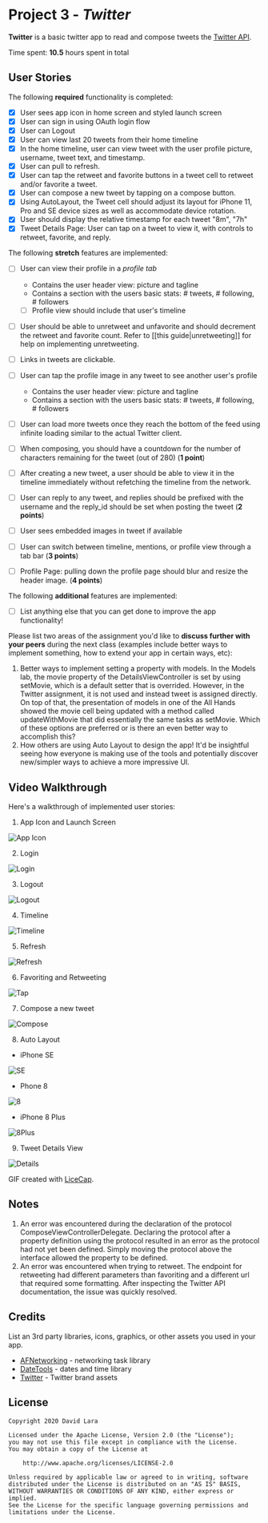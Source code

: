 # Project 3 - *Twitter*

**Twitter** is a basic twitter app to read and compose tweets the [Twitter API](https://apps.twitter.com/).

Time spent: **10.5** hours spent in total

## User Stories

The following **required** functionality is completed:

- [X] User sees app icon in home screen and styled launch screen
- [X] User can sign in using OAuth login flow
- [X] User can Logout
- [X] User can view last 20 tweets from their home timeline
- [X] In the home timeline, user can view tweet with the user profile picture, username, tweet text, and timestamp.
- [X] User can pull to refresh.
- [X] User can tap the retweet and favorite buttons in a tweet cell to retweet and/or favorite a tweet.
- [X] User can compose a new tweet by tapping on a compose button.
- [X] Using AutoLayout, the Tweet cell should adjust its layout for iPhone 11, Pro and SE device sizes as well as accommodate device rotation.
- [X] User should display the relative timestamp for each tweet "8m", "7h"
- [X] Tweet Details Page: User can tap on a tweet to view it, with controls to retweet, favorite, and reply.

The following **stretch** features are implemented:

- [ ] User can view their profile in a *profile tab*
  - Contains the user header view: picture and tagline
  - Contains a section with the users basic stats: # tweets, # following, # followers
  - [ ] Profile view should include that user's timeline
- [ ] User should be able to unretweet and unfavorite and should decrement the retweet and favorite count. Refer to [[this guide|unretweeting]] for help on implementing unretweeting.
- [ ] Links in tweets are clickable.
- [ ] User can tap the profile image in any tweet to see another user's profile
  - Contains the user header view: picture and tagline
  - Contains a section with the users basic stats: # tweets, # following, # followers
- [ ] User can load more tweets once they reach the bottom of the feed using infinite loading similar to the actual Twitter client.
- [ ] When composing, you should have a countdown for the number of characters remaining for the tweet (out of 280) (**1 point**)
- [ ] After creating a new tweet, a user should be able to view it in the timeline immediately without refetching the timeline from the network.
- [ ] User can reply to any tweet, and replies should be prefixed with the username and the reply_id should be set when posting the tweet (**2 points**)
- [ ] User sees embedded images in tweet if available
- [ ] User can switch between timeline, mentions, or profile view through a tab bar (**3 points**)
- [ ] Profile Page: pulling down the profile page should blur and resize the header image. (**4 points**)


The following **additional** features are implemented:

- [ ] List anything else that you can get done to improve the app functionality!

Please list two areas of the assignment you'd like to **discuss further with your peers** during the next class (examples include better ways to implement something, how to extend your app in certain ways, etc):

1. Better ways to implement setting a property with models. In the Models lab, the movie property of the DetailsViewController is set by using setMovie, which is a default setter that is overrided. However, in the Twitter assignment, it is not used and instead tweet is assigned directly. On top of that, the presentation of models in one of the All Hands showed the movie cell being updated with a method called updateWithMovie that did essentially the same tasks as setMovie. Which of these options are preferred or is there an even better way to accomplish this?
2. How others are using Auto Layout to design the app! It'd be insightful seeing how everyone is making use of the tools and potentially discover new/simpler ways to achieve a more impressive UI.

## Video Walkthrough

Here's a walkthrough of implemented user stories:

1. App Icon and Launch Screen
<img src='https://i.imgur.com/XrS2zyp.gif' title='App Icon' width='' alt='App Icon' />

2. Login
<img src='https://i.imgur.com/RJ8BuqG.gif' title='Login' width='' alt='Login' />

3. Logout
<img src='https://i.imgur.com/Qdd1W0M.gif' title='Logout' width='' alt='Logout' />

4. Timeline
<img src='https://i.imgur.com/NzxhLHj.gif' title='Timeline' width='' alt='Timeline' />

5. Refresh
<img src='https://i.imgur.com/TF9lyPN.gif' title='Refresh' width='' alt='Refresh' />

6. Favoriting and Retweeting
<img src='https://i.imgur.com/zbUFmEC.gif' title='Tap' width='' alt='Tap' />

7. Compose a new tweet
<img src='https://i.imgur.com/ek6sSqG.gif' title='Compose' width='' alt='Compose' />

8. Auto Layout
- iPhone SE
<img src='https://i.imgur.com/aNhSYpc.gif' title='iPhone SE' width='' alt='SE' />

- Phone 8
<img src='https://i.imgur.com/elVTM8f.gif' title='iPhone 8' width='' alt='8' />

- iPhone 8 Plus
<img src='https://i.imgur.com/fwSZFdJ.gif' title='iPhone 8 Plus' width='' alt='8Plus' />

9. Tweet Details View
<img src='https://i.imgur.com/lDsmqxg.gif' title='Details' width='' alt='Details' />

GIF created with [LiceCap](http://www.cockos.com/licecap/).

## Notes

1. An error was encountered during the declaration of the protocol ComposeViewControllerDelegate. Declaring the protocol after a property definition using the protocol resulted in an error as the protocol had not yet been defined. Simply moving the protocol above the interface allowed the property to be defined.
2. An error was encountered when trying to retweet. The endpoint for retweeting had different parameters than favoriting and a different url that required some formatting. After inspecting the Twitter API documentation, the issue was quickly resolved.

## Credits

List an 3rd party libraries, icons, graphics, or other assets you used in your app.

- [AFNetworking](https://github.com/AFNetworking/AFNetworking) - networking task library
- [DateTools](https://github.com/MatthewYork/DateTools) - dates and time library
- [Twitter](https://about.twitter.com/en_us/company/brand-resources.html) - Twitter brand assets

## License

    Copyright 2020 David Lara

    Licensed under the Apache License, Version 2.0 (the "License");
    you may not use this file except in compliance with the License.
    You may obtain a copy of the License at

        http://www.apache.org/licenses/LICENSE-2.0

    Unless required by applicable law or agreed to in writing, software
    distributed under the License is distributed on an "AS IS" BASIS,
    WITHOUT WARRANTIES OR CONDITIONS OF ANY KIND, either express or implied.
    See the License for the specific language governing permissions and
    limitations under the License.

